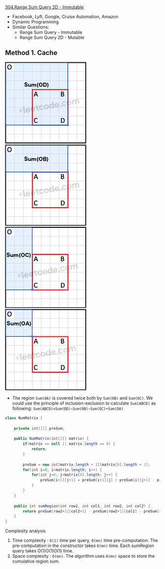[304.Range Sum Query 2D - Immutable](https://leetcode.com/problems/range-sum-query-2d-immutable/)

* Facebook, Lyft, Google, Cruise Automation, Amazon
* Dynamic Programming
* Similar Questions:
    * Range Sum Query - Immutable
    * Range Sum Query 2D - Mutable


## Method 1. Cache
![](images/304_sum_od.png)
![](images/304_sum_ob.png)
![](images/304_sum_oc.png)
![](images/304_sum_oa.png)

* The region `Sum(OA)` is covered twice both by `Sum(OB)` and `Sum(OC)`. We could use the principle of inclusion-exclusion to calculate `Sum(ABCD)` as following:
`Sum(ABCD)=Sum(OD)−Sum(OB)−Sum(OC)+Sum(OA)`

```java
class NumMatrix {

    private int[][] preSum;
    
    public NumMatrix(int[][] matrix) {
        if(matrix == null || matrix.length == 0) {
            return;
        }
        
        preSum = new int[matrix.length + 1][matrix[0].length + 1];
        for(int i=0; i<matrix.length; i++) {
            for(int j=0; j<matrix[0].length; j++) {
                preSum[i+1][j+1] = preSum[i+1][j] + preSum[i][j+1] - preSum[i][j] + matrix[i][j];
            }
        }
    }
    
    public int sumRegion(int row1, int col1, int row2, int col2) {
        return preSum[row2+1][col2+1] - preSum[row2+1][col1] - preSum[row1][col2+1] + preSum[row1][col1];
    }
}
```
Complexity analysis
1. Time complexity : `O(1)` time per query, `O(mn)` time pre-computation. The pre-computation in the constructor takes `O(mn)` time. Each sumRegion query takes O(1)O(1)O(1) time.
2. Space complexity : `O(mn)`. The algorithm uses `O(mn)` space to store the cumulative region sum.


